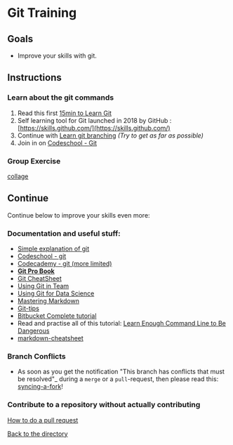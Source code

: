# Git Training

## Goals

* Improve your skills with git.

## Instructions

### Learn about the git commands

1. Read this first [15min to Learn Git](https://try.github.io)
2. Self learning tool for Git launched in 2018 by GitHub : [https://skills.github.com/](https://skills.github.com/)
3. Continue with [Learn git branching](http://learngitbranching.js.org) _(Try to get as far as possible)_
4. Join in on [Codeschool - Git](https://www.codeschool.com/learn/git)

### Group Exercise

[collage](./3.Git-Collage.md)

## Continue

Continue below to improve your skills even more:

### Documentation and useful stuff:

* [Simple explanation of git](http://rogerdudler.github.io/git-guide/index.nl.html)
* [Codeschool - git ](https://www.codeschool.com/learn/git)
* [Codecademy - git (more limited)](https://www.codecademy.com/courses/learn-git/lessons/git-workflow/exercises/hello-git)
* **[Git Pro Book](http://git-scm.com/book/en/v2)**
* [Git CheatSheet](https://services.github.com/on-demand/downloads/github-git-cheat-sheet.pdf)
* [Using Git in Team](https://jameschambers.co.uk/git-team-workflow-cheatsheet)
* [Using Git for Data Science](https://valohai.com/blog/git-for-data-science/)
* [Mastering Markdown](https://guides.github.com/features/mastering-markdown/)
* [Git-tips](https://github.com/git-tips/tips)
* [Bitbucket Complete tutorial](https://www.atlassian.com/git/tutorials/learn-git-with-bitbucket-cloud)
* Read and practise all of this tutorial: [Learn Enough Command Line to Be Dangerous](http://www.learnenough.com/command-line/)
* [markdown-cheatsheet](https://guides.github.com/pdfs/markdown-cheatsheet-online.pdf)

### Branch Conflicts

* As soon as you get the notification "This branch has conflicts that must be resolved"_ during a `merge` or a `pull`-request,
then please read this: [syncing-a-fork](https://help.github.com/articles/syncing-a-fork/)!

### Contribute to a repository without actually contributing

[How to do a pull request](https://services.github.com/on-demand/intro-to-github/create-pull-request)

[Back to the directory](./)
